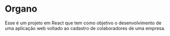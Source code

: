 # Organo

Esse é um projeto em React que tem como objetivo o desenvolvimento de uma aplicação web voltado ao cadastro de colaboradores de uma empresa.
